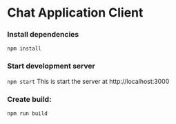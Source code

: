 # Chat Application Client

### Install dependencies
`npm install`

### Start development server
`npm start`
This is start the server at http://localhost:3000

### Create build:
`npm run build`
